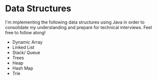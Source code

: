 # Data Structures
I'm implementing the following data structures using Java in order to consolidate my understanding and prepare for technical interviews. Feel free to follow along!

- Dynamic Array
- Linked List
- Stack/ Queue
- Trees
- Heap
- Hash Map
- Trie
